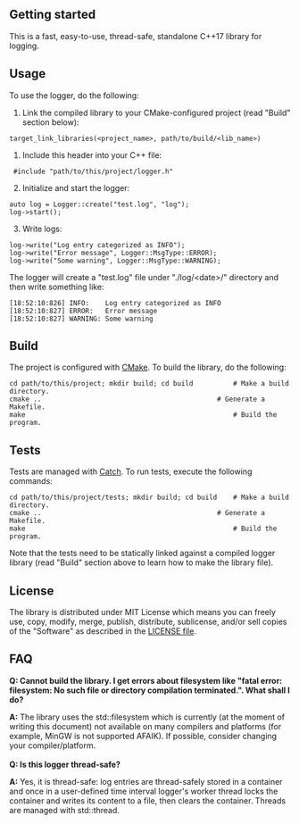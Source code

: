 ## Getting started
This is a fast, easy-to-use, thread-safe, standalone C++17 library for logging.

## Usage
To use the logger, do the following:

1. Link the compiled library to your CMake-configured project (read "Build" section below):
```
target_link_libraries(<project_name>, path/to/build/<lib_name>)
```
1. Include this header into your C++ file:
```
 #include "path/to/this/project/logger.h"
```
2. Initialize and start the logger:
```
auto log = Logger::create("test.log", "log");
log->start();
```
3. Write logs:
```
log->write("Log entry categorized as INFO");
log->write("Error message", Logger::MsgType::ERROR);
log->write("Some warning", Logger::MsgType::WARNING);
```
The logger will create a "test.log" file under "./log/\<date\>/" directory and then write something like:
```
[18:52:10:826] INFO:	Log entry categorized as INFO
[18:52:10:827] ERROR:	Error message
[18:52:10:827] WARNING:	Some warning
```

## Build
The project is configured with [CMake](https://cmake.org/). To build the library, do the following:
```
cd path/to/this/project; mkdir build; cd build          # Make a build directory.
cmake ..    		                                # Generate a Makefile.
make                                                    # Build the program.
```

## Tests
Tests are managed with [Catch](https://github.com/catchorg/Catch2). To run tests, execute the following commands:
```
cd path/to/this/project/tests; mkdir build; cd build    # Make a build directory.
cmake ..    		                                # Generate a Makefile.
make                                                    # Build the program.
```
Note that the tests need to be statically linked against a compiled logger library (read "Build" section above to learn how to make the library file).

## License
The library is distributed under MIT License which means you can freely use, copy, modify, merge, publish, distribute, sublicense, and/or sell copies of the "Software" as described in the [LICENSE file](https://github.com/oyyablokov/cpp-logger/blob/master/LICENSE).

## FAQ
**Q: Cannot build the library. I get errors about filesystem like "fatal error: filesystem: No such file or directory
compilation terminated.". What shall I do?**

**A:** The library uses the std::filesystem which is currently (at the moment of writing this document) not available on many compilers and platforms (for example, MinGW is not supported AFAIK). If possible, consider changing your compiler/platform.
<br><br>
**Q: Is this logger thread-safe?**

**A:** Yes, it is thread-safe: log entries are thread-safely stored in a container and once in a user-defined time interval logger's worker thread locks the container and writes its content to a file, then clears the container. Threads are managed with std::thread.
